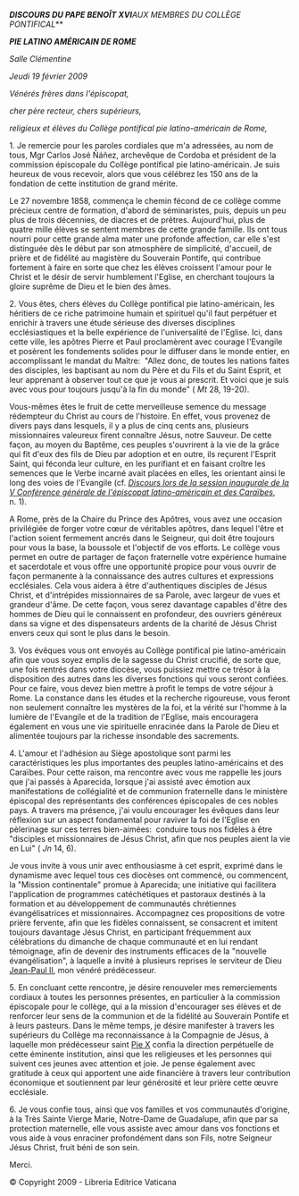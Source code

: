 ***DISCOURS DU PAPE BENOÎT XVI**AUX MEMBRES DU COLLÈGE PONTIFICAL***

***PIE LATINO AMÉRICAIN DE ROME***

*Salle Clémentine*

*Jeudi 19 février 2009*

*Vénérés frères dans l'épiscopat,*

*cher père recteur, chers supérieurs,*

*religieux et élèves du Collège pontifical pie latino-américain de Rome,*

1. Je remercie pour les paroles cordiales que m'a adressées, au nom de tous, Mgr Carlos José Ñáñez, archevêque de Cordoba et président de la commission épiscopale du Collège pontifical pie latino-américain. Je suis heureux de vous recevoir, alors que vous célébrez les 150 ans de la fondation de cette institution de grand mérite.

Le 27 novembre 1858, commença le chemin fécond de ce collège comme précieux centre de formation, d'abord de séminaristes, puis, depuis un peu plus de trois décennies, de diacres et de prêtres. Aujourd'hui, plus de quatre mille élèves se sentent membres de cette grande famille. Ils ont tous nourri pour cette grande alma mater une profonde affection, car elle s'est distinguée dès le début par son atmosphère de simplicité, d'accueil, de prière et de fidélité au magistère du Souverain Pontife, qui contribue fortement à faire en sorte que chez les élèves croissent l'amour pour le Christ et le désir de servir humblement l'Eglise, en cherchant toujours la gloire suprême de Dieu et le bien des âmes.

2. Vous êtes, chers élèves du Collège pontifical pie latino-américain, les héritiers de ce riche patrimoine humain et spirituel qu'il faut perpétuer et enrichir à travers une étude sérieuse des diverses disciplines ecclésiastiques et la belle expérience de l'universalité de l'Eglise. Ici, dans cette ville, les apôtres Pierre et Paul proclamèrent avec courage l'Evangile et posèrent les fondements solides pour le diffuser dans le monde entier, en accomplissant le mandat du Maître:  "Allez donc, de toutes les nations faites des disciples, les baptisant au nom du Père et du Fils et du Saint Esprit, et leur apprenant à observer tout ce que je vous ai prescrit. Et voici que je suis avec vous pour toujours jusqu'à la fin du monde" ( *Mt* 28, 19-20).

Vous-mêmes êtes le fruit de cette merveilleuse semence du message rédempteur du Christ au cours de l'histoire. En effet, vous provenez de divers pays dans lesquels, il y a plus de cinq cents ans, plusieurs missionnaires valeureux firent connaître Jésus, notre Sauveur. De cette façon, au moyen du Baptême, ces peuples s'ouvrirent à la vie de la grâce qui fit d'eux des fils de Dieu par adoption et en outre, ils reçurent l'Esprit Saint, qui féconda leur culture, en les purifiant et en faisant croître les semences que le Verbe incarné avait placées en elles, les orientant ainsi le long des voies de l'Evangile (cf. *[Discours lors de la session inaugurale de la V Conférence générale de l'épiscopat latino-américain et des Caraïbes](/content/benedict-xvi/fr/speeches/2007/may/documents/hf_ben-xvi_spe_20070513_conference-aparecida.html)*, n. 1).

A Rome, près de la Chaire du Prince des Apôtres, vous avez une occasion privilégiée de forger votre cœur de véritables apôtres, dans lequel l'être et l'action soient fermement ancrés dans le Seigneur, qui doit être toujours pour vous la base, la boussole et l'objectif de vos efforts. Le collège vous permet en outre de partager de façon fraternelle votre expérience humaine et sacerdotale et vous offre une opportunité propice pour vous ouvrir de façon permanente à la connaissance des autres cultures et expressions ecclésiales. Cela vous aidera à être d'authentiques disciples de Jésus Christ, et d'intrépides missionnaires de sa Parole, avec largeur de vues et grandeur d'âme. De cette façon, vous serez davantage capables d'être des hommes de Dieu qui le connaissent en profondeur, des ouvriers généreux dans sa vigne et des dispensateurs ardents de la charité de Jésus Christ envers ceux qui sont le plus dans le besoin.

3. Vos évêques vous ont envoyés au Collège pontifical pie latino-américain afin que vous soyez emplis de la sagesse du Christ crucifié, de sorte que, une fois rentrés dans votre diocèse, vous puissiez mettre ce trésor à la disposition des autres dans les diverses fonctions qui vous seront confiées. Pour ce faire, vous devez bien mettre à profit le temps de votre séjour à Rome. La constance dans les études et la recherche rigoureuse, vous feront non seulement connaître les mystères de la foi, et la vérité sur l'homme à la lumière de l'Evangile et de la tradition de l'Eglise, mais encouragera également en vous une vie spirituelle enracinée dans la Parole de Dieu et alimentée toujours par la richesse insondable des sacrements.

4. L'amour et l'adhésion au Siège apostolique sont parmi les caractéristiques les plus importantes des peuples latino-américains et des Caraïbes. Pour cette raison, ma rencontre avec vous me rappelle les jours que j'ai passés à Aparecida, lorsque j'ai assisté avec émotion aux manifestations de collégialité et de communion fraternelle dans le ministère épiscopal des représentants des conférences épiscopales de ces nobles pays. A travers ma présence, j'ai voulu encourager les évêques dans leur réflexion sur un aspect fondamental pour raviver la foi de l'Eglise en pèlerinage sur ces terres bien-aimées:  conduire tous nos fidèles à être "disciples et missionnaires de Jésus Christ, afin que nos peuples aient la vie en Lui" ( *Jn* 14, 6).

Je vous invite à vous unir avec enthousiasme à cet esprit, exprimé dans le dynamisme avec lequel tous ces diocèses ont commencé, ou commencent, la "Mission continentale" promue à Aparecida; une initiative qui facilitera l'application de programmes catéchétiques et pastoraux destinés à la formation et au développement de communautés chrétiennes évangélisatrices et missionnaires. Accompagnez ces propositions de votre prière fervente, afin que les fidèles connaissent, se consacrent et imitent toujours davantage Jésus Christ, en participant fréquemment aux célébrations du dimanche de chaque communauté et en lui rendant témoignage, afin de devenir des instruments efficaces de la "nouvelle évangélisation", à laquelle a invité à plusieurs reprises le serviteur de Dieu [Jean-Paul II](/content/john-paul-ii/fr.html), mon vénéré prédécesseur.

5. En concluant cette rencontre, je désire renouveler mes remerciements cordiaux à toutes les personnes présentes, en particulier à la commission épiscopale pour le collège, qui a la mission d'encourager ses élèves et de renforcer leur sens de la communion et de la fidélité au Souverain Pontife et à leurs pasteurs. Dans le même temps, je désire manifester à travers les supérieurs du Collège ma reconnaissance à la Compagnie de Jésus, à laquelle mon prédécesseur saint [Pie X](/content/pius-x/fr.html) confia la direction perpétuelle de cette éminente institution, ainsi que les religieuses et les personnes qui suivent ces jeunes avec attention et joie. Je pense également avec gratitude à ceux qui apportent une aide financière à travers leur contribution économique et soutiennent par leur générosité et leur prière cette œuvre ecclésiale.

6. Je vous confie tous, ainsi que vos familles et vos communautés d'origine, à la Très Sainte Vierge Marie, Notre-Dame de Guadalupe, afin que par sa protection maternelle, elle vous assiste avec amour dans vos fonctions et vous aide à vous enraciner profondément dans son Fils, notre Seigneur Jésus Christ, fruit béni de son sein.

Merci.

© Copyright 2009 - Libreria Editrice Vaticana